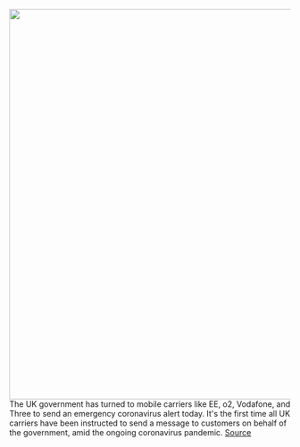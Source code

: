 <img src='https://cdn.vox-cdn.com/thumbor/qpcoe9LgSs2t_6b57LLyY1c62pA=/0x0:2040x1351/1200x800/filters:focal(857x513:1183x839)/cdn.vox-cdn.com/uploads/chorus_image/image/66545473/twarren_ukcoronavirusalert_1.0.jpg' width='700px' /><br/>
The UK government has turned to mobile carriers like EE, o2, Vodafone, and Three to send an emergency coronavirus alert today. It's the first time all UK carriers have been instructed to send a message to customers on behalf of the government, amid the ongoing coronavirus pandemic.
<a href='https://www.theverge.com/2020/3/24/21192131/uk-goverment-coronavirus-alert-sms-message-emergency-system-mobile-carriers'> Source <a/>